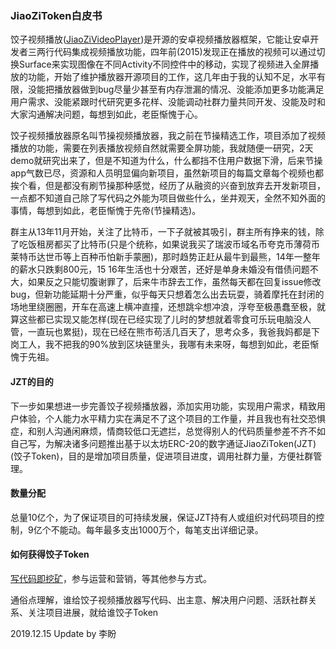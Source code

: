 ### JiaoZiToken白皮书
饺子视频播放([JiaoZiVideoPlayer](https://github.com/Jzvd/JiaoZiVideoPlayer))是开源的安卓视频播放器框架，它能让安卓开发者三两行代码集成视频播放功能，四年前(2015)发现正在播放的视频可以通过切换Surface来实现图像在不同Activity不同控件中的移动，实现了视频进入全屏播放的功能，开始了维护播放器开源项目的工作，这几年由于我的认知不足，水平有限，没能把播放器做到bug尽量少甚至有内存泄漏的情况、没能添加更多功能满足用户需求、没能紧跟时代研究更多花样、没能调动社群力量共同开发、没能及时和大家沟通解决问题，每想到如此，老臣惭愧于心。

饺子视频播放器原名叫节操视频播放器，我之前在节操精选工作，项目添加了视频播放的功能，需要在列表播放视频自然就需要全屏功能，我就随便一研究，2天demo就研究出来了，但是不知道为什么，什么都挡不住用户数据下滑，后来节操app气数已尽，资源和人员明显偏向新项目，虽然新项目的每篇文章每个视频也都挨个看，但是都没有刷节操那种感觉，经历了从融资的兴奋到放弃去开发新项目，一点都不知道自己除了写代码之外能为项目做些什么，坐井观天，全然不知外面的事情，每想到如此，老臣惭愧于先帝(节操精选)。

群主从13年11月开始，关注了比特币，一下子就被其吸引，群主所有挣来的钱，除了吃饭租房都买了比特币(只是个统称，如果说我买了瑞波币域名币夸克币薄荷币莱特币达世币等上百种币怕新手蒙圈)，那时趋势正赶从最牛到最熊，14年一整年的薪水只跌剩800元，15 16年生活也十分艰苦，还好是单身未婚没有借债问题不大，如果反之只能切腹谢罪了，后来牛市辞去工作，虽然每天都在回复issue修改bug，但新功能延期十分严重，似乎每天只想着怎么出去玩耍，骑着摩托在封闭的场地里绕圈圈，开车在高速上横冲直撞，还想跳伞想冲浪，浮夸至极愚蠢至极，就算这些都已实现又能怎样(现在已经实现了儿时的梦想就着零食可乐玩电脑没人管，一直玩也累挺)，现在已经在熊市苟活几百天了，思考众多，我爸我妈都是下岗工人，我不把我的90%放到区块链里头，我哪有未来呀，每想到如此，老臣惭愧于先祖。

#### JZT的目的
下一步如果想进一步完善饺子视频播放器，添加实用功能，实现用户需求，精致用户体验，个人能力水平精力实在满足不了这个项目的工作量，并且我也有社交恐惧症，和别人沟通闲麻烦，情商较低口无遮拦，总觉得别人的代码质量参差不齐不如自己写，为解决诸多问题推出基于以太坊ERC-20的数字通证JiaoZiToken(JZT)(饺子Token)，目的是增加项目质量，促进项目进度，调用社群力量，方便社群管理。

#### 数量分配
总量10亿个，为了保证项目的可持续发展，保证JZT持有人或组织对代码项目的控制，9亿个不能动。每年最多支出1000万个，每笔支出详细记录。

#### 如何获得饺子Token
[写代码即挖矿](https://github.com/Jzvd/JiaoZiVideoPlayer/wiki/%E6%89%BE%E7%82%B9%E4%BA%8B%E5%81%9A%EF%BC%8C%E6%8C%A3%E7%82%B9%E9%A5%BA%E5%AD%90%E5%B8%81)，参与运营和营销，等其他参与方式。

通俗点理解，谁给饺子视频播放器写代码、出主意、解决用户问题、活跃社群关系、关注项目进展，就给谁饺子Token


2019.12.15 Update by 李盼
